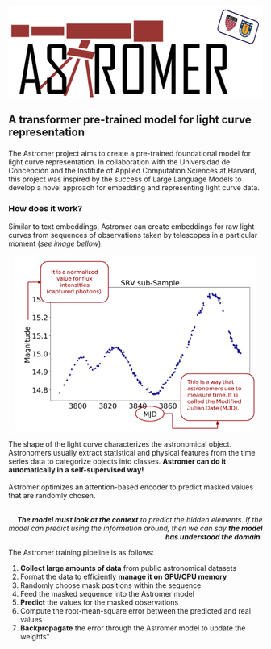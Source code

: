 <p align="center">
<img title="a title" alt="Alt text" src="https://github.com/cridonoso/cridonoso.github.io/blob/master/figures/astromer/banner.png?raw=true" width=600 height=180></p>

 ## <p style="text-align: left;">A transformer pre-trained model for light curve representation</p>

The Astromer project aims to create a pre-trained foundational model for light curve representation. In collaboration with the Universidad de Concepción and the Institute of Applied Computation Sciences at Harvard, this project was inspired by the success of Large Language Models to develop a novel approach for embedding and representing light curve data.

### How does it work?
Similar to text embeddings, Astromer can create embeddings for raw light curves from sequences of observations taken by telescopes in a particular moment (_see image bellow_). 
 <p align="center"><img title="a title" alt="Alt text" src="https://github.com/cridonoso/cridonoso.github.io/blob/master/figures/astromer/lc.png?raw=true" width=480 height=350></p> 
The shape of the light curve characterizes the astronomical object. Astronomers usually extract statistical and physical features from the time series data to categorize objects into classes. <b>Astromer can do it automatically in a self-supervised way!</b>
<br><br>
Astromer optimizes an attention-based encoder to predict masked values that are randomly chosen. 
<br><br>
<p style='text-align: right;'><i>
<b>The model must look at the context</b> to predict the hidden elements. If the model can predict using the information around, then we can say <b>the model has understood the domain.</b>
</i></p>  

The Astromer training pipeline is as follows:
1. <b>Collect large amounts of data</b> from public astronomical datasets
2. Format the data to efficiently <b>manage it on GPU/CPU memory</b>
3. Randomly choose mask positions within the sequence
4. Feed the masked sequence into the Astromer model
5. <b>Predict</b> the values for the masked observations
6. Compute the root-mean-square error between the predicted and real values
7. <b>Backpropagate</b> the error through the Astromer model to update the weights"

